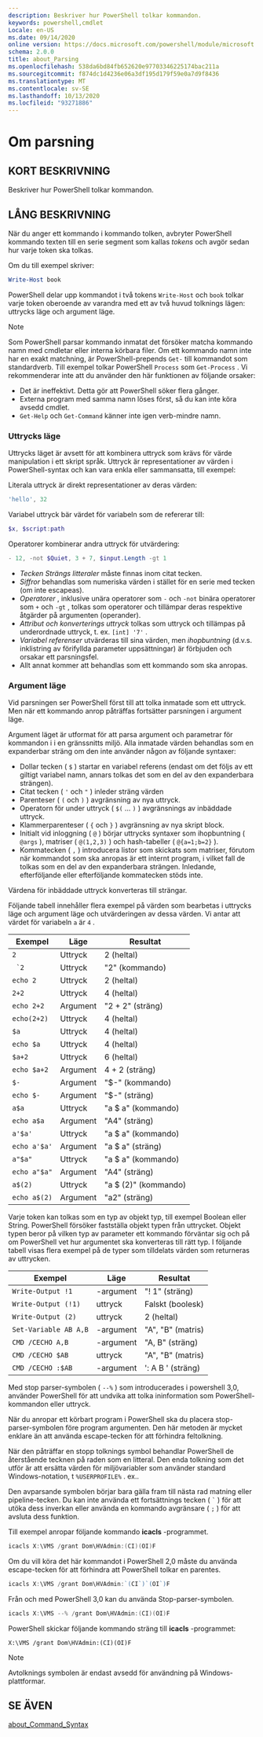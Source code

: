 ```yaml
---
description: Beskriver hur PowerShell tolkar kommandon.
keywords: powershell,cmdlet
Locale: en-US
ms.date: 09/14/2020
online version: https://docs.microsoft.com/powershell/module/microsoft.powershell.core/about/about_parsing?view=powershell-7&WT.mc_id=ps-gethelp
schema: 2.0.0
title: about_Parsing
ms.openlocfilehash: 538da6bd84fb652620e97703346225174bac211a
ms.sourcegitcommit: f874dc1d4236e06a3df195d179f59e0a7d9f8436
ms.translationtype: MT
ms.contentlocale: sv-SE
ms.lasthandoff: 10/13/2020
ms.locfileid: "93271886"
---
```

# <a name="about-parsing"></a>Om parsning

## <a name="short-description"></a>KORT BESKRIVNING

Beskriver hur PowerShell tolkar kommandon.

## <a name="long-description"></a>LÅNG BESKRIVNING

När du anger ett kommando i kommando tolken, avbryter PowerShell kommando texten till en serie segment som kallas _tokens_ och avgör sedan hur varje token ska tolkas.

Om du till exempel skriver:

```powershell
Write-Host book
```

PowerShell delar upp kommandot i två tokens `Write-Host` och `book` tolkar varje token oberoende av varandra med ett av två huvud tolknings lägen: uttrycks läge och argument läge.

> [!NOTE]
> Som PowerShell parsar kommando inmatat det försöker matcha kommando namn med cmdletar eller interna körbara filer. Om ett kommando namn inte har en exakt matchning, är PowerShell-prepends `Get-` till kommandot som standardverb. Till exempel tolkar PowerShell `Process` som `Get-Process` . Vi rekommenderar inte att du använder den här funktionen av följande orsaker:
>
> - Det är ineffektivt. Detta gör att PowerShell söker flera gånger.
> - Externa program med samma namn löses först, så du kan inte köra avsedd cmdlet.
> - `Get-Help` och `Get-Command` känner inte igen verb-mindre namn.

### <a name="expression-mode"></a>Uttrycks läge

Uttrycks läget är avsett för att kombinera uttryck som krävs för värde manipulation i ett skript språk. Uttryck är representationer av värden i PowerShell-syntax och kan vara enkla eller sammansatta, till exempel:

Literala uttryck är direkt representationer av deras värden: 

```powershell
'hello', 32
```

Variabel uttryck bär värdet för variabeln som de refererar till: 

```powershell
$x, $script:path
```
Operatorer kombinerar andra uttryck för utvärdering: 

```powershell
- 12, -not $Quiet, 3 + 7, $input.Length -gt 1
```

- _Tecken Strängs litteraler_ måste finnas inom citat tecken.
- _Siffror_ behandlas som numeriska värden i stället för en serie med tecken (om inte escapeas).
- _Operatorer_ , inklusive unära operatorer som `-` och `-not` binära operatorer som `+` och `-gt` , tolkas som operatorer och tillämpar deras respektive åtgärder på argumenten (operander).
- _Attribut och konverterings uttryck_ tolkas som uttryck och tillämpas på underordnade uttryck, t. ex. `[int] '7'` .
- _Variabel referenser_ utvärderas till sina värden, men _ihopbuntning_ (d.v.s. inklistring av förifyllda parameter uppsättningar) är förbjuden och orsakar ett parsningsfel.
- Allt annat kommer att behandlas som ett kommando som ska anropas.

### <a name="argument-mode"></a>Argument läge

Vid parsningen ser PowerShell först till att tolka inmatade som ett uttryck. Men när ett kommando anrop påträffas fortsätter parsningen i argument läge.

Argument läget är utformat för att parsa argument och parametrar för kommandon i i en gränssnitts miljö.  Alla inmatade värden behandlas som en expanderbar sträng om den inte använder någon av följande syntaxer:

- Dollar tecken ( `$` ) startar en variabel referens (endast om det följs av ett giltigt variabel namn, annars tolkas det som en del av den expanderbara strängen).
- Citat tecken ( `'` och `"` ) inleder sträng värden
- Parenteser ( `(` och `)` ) avgränsning av nya uttryck.
- Operatorn för under uttryck ( `$(` ... `)` ) avgränsnings av inbäddade uttryck.
- Klammerparenteser ( `{` och `}` ) avgränsning av nya skript block.
- Initialt vid inloggning ( `@` ) börjar uttrycks syntaxer som ihopbuntning ( `@args` ), matriser ( `@(1,2,3)` ) och hash-tabeller ( `@{a=1;b=2}` ).
- Kommatecken ( `,` ) introducera listor som skickats som matriser, förutom när kommandot som ska anropas är ett internt program, i vilket fall de tolkas som en del av den expanderbara strängen. Inledande, efterföljande eller efterföljande kommatecken stöds inte.

Värdena för inbäddade uttryck konverteras till strängar.

Följande tabell innehåller flera exempel på värden som bearbetas i uttrycks läge och argument läge och utvärderingen av dessa värden. Vi antar att värdet för variabeln `a` är `4` .

|       Exempel        |    Läge    |      Resultat       |
| -------------------- | ---------- | ----------------- |
| `2`                  | Uttryck | 2 (heltal)       |
| `` `2``              | Uttryck | "2" (kommando)     |
| `echo 2`             | Uttryck | 2 (heltal)       |
| `2+2`                | Uttryck | 4 (heltal)       |
| `echo 2+2`           | Argument   | "2 + 2" (sträng)    |
| `echo(2+2)`          | Uttryck | 4 (heltal)       |
| `$a`                 | Uttryck | 4 (heltal)       |
| `echo $a`            | Uttryck | 4 (heltal)       |
| `$a+2`               | Uttryck | 6 (heltal)       |
| `echo $a+2`          | Argument   | 4 + 2 (sträng)      |
| `$-`                 | Argument   | "$-" (kommando)    |
| `echo $-`            | Argument   | "$-" (sträng)     |
| `a$a`                | Uttryck | "a $ a" (kommando)   |
| `echo a$a`           | Argument   | "A4" (sträng)     |
| `a'$a'`              | Uttryck | "a $ a" (kommando)   |
| `echo a'$a'`         | Argument   | "a $ a" (sträng)    |
| `a"$a"`              | Uttryck | "a $ a" (kommando)   |
| `echo a"$a"`         | Argument   | "A4" (sträng)     |
| `a$(2)`              | Uttryck | "a $ (2)" (kommando) |
| `echo a$(2)`         | Argument   | "a2" (sträng)     |

Varje token kan tolkas som en typ av objekt typ, till exempel Boolean eller String. PowerShell försöker fastställa objekt typen från uttrycket.
Objekt typen beror på vilken typ av parameter ett kommando förväntar sig och på om PowerShell vet hur argumentet ska konverteras till rätt typ. I följande tabell visas flera exempel på de typer som tilldelats värden som returneras av uttrycken.

|       Exempel          |    Läge    |     Resultat      |
| ---------------------- | ---------- | --------------- |
| `Write-Output !1`      | -argument   | "! 1" (sträng)   |
| `Write-Output (!1)`    | uttryck | Falskt (boolesk) |
| `Write-Output (2)`     | uttryck | 2 (heltal)     |
| `Set-Variable AB A,B`  | -argument   | "A", "B" (matris) |
| `CMD /CECHO A,B`       | -argument   | "A, B" (sträng)  |
| `CMD /CECHO $AB`       | uttryck | "A", "B" (matris) |
| `CMD /CECHO :$AB`      | -argument   | ': A B ' (sträng) |

Med stop parser-symbolen ( `--%` ) som introducerades i powershell 3,0, använder PowerShell för att undvika att tolka ininformation som PowerShell-kommandon eller uttryck.

När du anropar ett körbart program i PowerShell ska du placera stop-parser-symbolen före program argumenten. Den här metoden är mycket enklare än att använda escape-tecken för att förhindra feltolkning.

När den påträffar en stopp tolknings symbol behandlar PowerShell de återstående tecknen på raden som en litteral. Den enda tolkning som det utför är att ersätta värden för miljövariabler som använder standard Windows-notation, t `%USERPROFILE%` . ex..

Den avparsande symbolen börjar bara gälla fram till nästa rad matning eller pipeline-tecken. Du kan inte använda ett fortsättnings tecken ( `` ` `` ) för att utöka dess inverkan eller använda en kommando avgränsare ( `;` ) för att avsluta dess funktion.

Till exempel anropar följande kommando **icacls** -programmet.

```powershell
icacls X:\VMS /grant Dom\HVAdmin:(CI)(OI)F
```

Om du vill köra det här kommandot i PowerShell 2,0 måste du använda escape-tecken för att förhindra att PowerShell tolkar en parentes.

```powershell
icacls X:\VMS /grant Dom\HVAdmin:`(CI`)`(OI`)F
```

Från och med PowerShell 3,0 kan du använda Stop-parser-symbolen.

```powershell
icacls X:\VMS --% /grant Dom\HVAdmin:(CI)(OI)F
```

PowerShell skickar följande kommando sträng till **icacls** -programmet:

`X:\VMS /grant Dom\HVAdmin:(CI)(OI)F`

> [!NOTE]
> Avtolknings symbolen är endast avsedd för användning på Windows-plattformar.

## <a name="see-also"></a>SE ÄVEN

[about_Command_Syntax](about_Command_Syntax.md)
